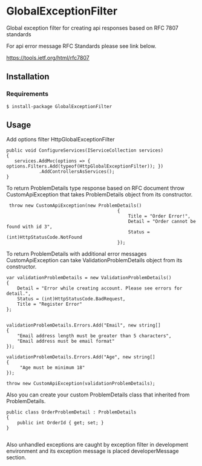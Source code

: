 # GlobalExceptionFilter

Global exception filter for creating api responses based on RFC 7807 standards

For api error message RFC Standards please see link below.

https://tools.ietf.org/html/rfc7807

## Installation

### Requirements

`$ install-package GlobalExceptionFilter`

## Usage
Add options filter HttpGlobalExceptionFilter
```  
public void ConfigureServices(IServiceCollection services)
{
   services.AddMvc(options => { options.Filters.Add(typeof(HttpGlobalExceptionFilter)); })
            .AddControllersAsServices();
}
```

To return ProblemDetails type response based on RFC document throw CustomApiException that takes ProblemDetails object from its constructor.

```
 throw new CustomApiException(new ProblemDetails()
                                         {
                                             Title = "Order Error!",
                                             Detail = "Order cannot be found with id 3",
                                             Status = (int)HttpStatusCode.NotFound
                                         });
```

To return ProblemDetails with additional error messages CustomApiException can take  ValidationProblemDetails object from its constructor.

```
var validationProblemDetails = new ValidationProblemDetails()
{
    Detail = "Error while creating account. Please see errors for detail.",
    Status = (int)HttpStatusCode.BadRequest,
    Title = "Register Error"
};


validationProblemDetails.Errors.Add("Email", new string[]
{
    "Email address length must be greater than 5 characters",
    "Email address must be email format"
});

validationProblemDetails.Errors.Add("Age", new string[]
{
     "Age must be minimum 18"
});

throw new CustomApiException(validationProblemDetails);

```
Also you can create your custom ProblemDetails class that inherited from ProblemDetails.

```
public class OrderProblemDetail : ProblemDetails
{
    public int OrderId { get; set; }
}
    
 ```
 Also unhandled exceptions are caught by exception filter in development environment and its exception message is placed developerMessage section.
 
 
